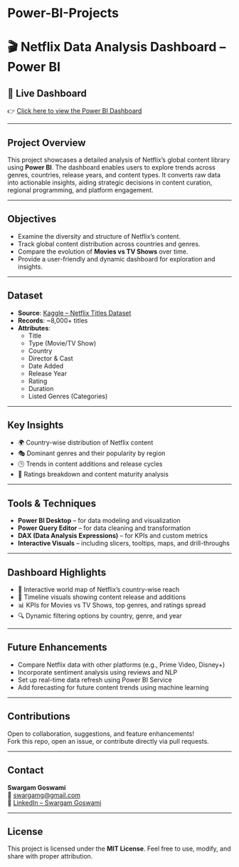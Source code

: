 # Power-BI-Projects
# 🎬 Netflix Data Analysis Dashboard – Power BI

## 🔗 Live Dashboard

👉 [Click here to view the Power BI Dashboard](https://app.powerbi.com/reportEmbed?reportId=36088f2a-ff81-4117-bb1c-7975c141d775&autoAuth=true&ctid=7a879e87-03b2-441a-a2e3-3bbdc5b62f1f)

---

## Project Overview

This project showcases a detailed analysis of Netflix’s global content library using **Power BI**. The dashboard enables users to explore trends across genres, countries, release years, and content types. It converts raw data into actionable insights, aiding strategic decisions in content curation, regional programming, and platform engagement.

---

## Objectives

- Examine the diversity and structure of Netflix’s content.
- Track global content distribution across countries and genres.
- Compare the evolution of **Movies vs TV Shows** over time.
- Provide a user-friendly and dynamic dashboard for exploration and insights.

---

## Dataset

- **Source**: [Kaggle – Netflix Titles Dataset](https://www.kaggle.com/shivamb/netflix-shows)
- **Records**: ~8,000+ titles
- **Attributes**:
  - Title
  - Type (Movie/TV Show)
  - Country
  - Director & Cast
  - Date Added
  - Release Year
  - Rating
  - Duration
  - Listed Genres (Categories)

---

## Key Insights

- 🌍 Country-wise distribution of Netflix content
- 🎭 Dominant genres and their popularity by region
- 🕒 Trends in content additions and release cycles
- 🎯 Ratings breakdown and content maturity analysis

---

## Tools & Techniques

- **Power BI Desktop** – for data modeling and visualization
- **Power Query Editor** – for data cleaning and transformation
- **DAX (Data Analysis Expressions)** – for KPIs and custom metrics
- **Interactive Visuals** – including slicers, tooltips, maps, and drill-throughs

---

## Dashboard Highlights

- 📍 Interactive world map of Netflix’s country-wise reach
- 📅 Timeline visuals showing content release and additions
- 📊 KPIs for Movies vs TV Shows, top genres, and ratings spread
- 🔍 Dynamic filtering options by country, genre, and year

---

## Future Enhancements

- Compare Netflix data with other platforms (e.g., Prime Video, Disney+)
- Incorporate sentiment analysis using reviews and NLP
- Set up real-time data refresh using Power BI Service
- Add forecasting for future content trends using machine learning

---

## Contributions

Open to collaboration, suggestions, and feature enhancements!  
Fork this repo, open an issue, or contribute directly via pull requests.

---

## Contact

**Swargam Goswami**  
📧 swargamg@gmail.com  
🔗 [LinkedIn – Swargam Goswami](https://www.linkedin.com/in/swargamgoswami/)

---

## License

This project is licensed under the **MIT License**. Feel free to use, modify, and share with proper attribution.

